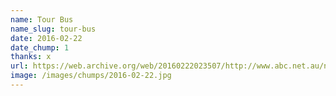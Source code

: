 ```yaml
---
name: Tour Bus
name_slug: tour-bus
date: 2016-02-22
date_chump: 1
thanks: x
url: https://web.archive.org/web/20160222023507/http://www.abc.net.au/news/2016-02-22/passengers-rescued-after-bus-crashes-into-melbourne-overpass/7188800
image: /images/chumps/2016-02-22.jpg
---
```

